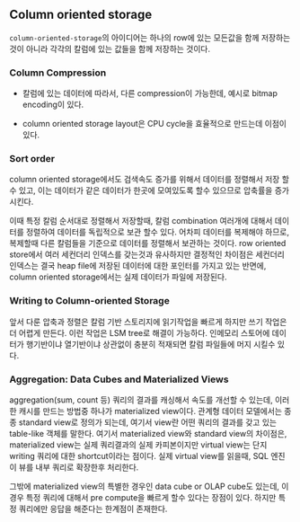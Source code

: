 ## Column oriented storage

`column-oriented-storage`의 아이디어는 하나의 row에 있는 모든값을 함께 저장하는 것이 아니라 각각의 칼럼에 있는 값들을 함께 저장하는 것이다.



### Column Compression

- 칼럼에 있는 데이터에 따라서, 다른 compression이 가능한데, 예시로 bitmap encoding이 있다.

- column oriented storage layout은 CPU cycle을 효율적으로 만드는데 이점이 있다.



### Sort order

column oriented storage에서도 검색속도 증가를 위해서 데이터를 정렬해서 저장 할수 있고, 이는 데이터가 같은 데이터가 한곳에 모여있도록 할수 있으므로 압축률을 증가시킨다. 

이때 특정 칼럼 순서대로 정렬해서 저장할때, 칼럼 combination 여러개에 대해서 데이터를 정렬하여 데이터를 독립적으로 보관 할수 있다. 어차피 데이터를 복제해야 하므로, 복제할때 다른 칼럼들을 기준으로 데이터를 정렬해서 보관하는 것이다. row oriented store에서 여러 세컨더리 인덱스를 갖는것과 유사하지만 결정적인 차이점은 세컨더리 인덱스는 결국 heap file에 저장된 데이터에 대한 포인터를 가지고 있는 반면에, column oriented storage에서는 실제 데이터가 파일에 저장된다.



### Writing to Column-oriented Storage

앞서 다룬 압축과 정렬은 칼럼 기반 스토리지에 읽기작업을 빠르게 하지만 쓰기 작업은 더 어렵게 만든다. 이런 작업은 LSM tree로 해결이 가능하다. 인메모리 스토어에 데이터가 행기반이냐 열기반이냐 상관없이 충분히 적재되면 칼럼 파일들에 머지 시킬수 있다.



### Aggregation: Data Cubes and Materialized Views

aggregation(sum, count 등) 쿼리의 결과를 캐싱해서 속도를 개선할 수 있는데, 이러한 캐시를 만드는 방법중 하나가 materialized view이다. 관계형 데이터 모델에서는 종종 standard view로 정의가 되는데, 여기서 view란 어떤 쿼리의 결과를 갖고 있는 table-like 객체를 말한다.  여기서 materialized view와 standard view의 차이점은, materialized view는 실제 쿼리결과의 실제 카피본이지만 virtual view는 단지 writing 쿼리에 대한 shortcut이라는 점이다. 실제 virtual view를 읽을때, SQL 엔진이 뷰를 내부 쿼리로 확장한후 처리한다.

그밖에 materialized view의 특별한 경우인 data cube or OLAP cube도 있는데, 이 경우 특정 쿼리에 대해서 pre compute을 빠르게 할수 있다는 장점이 있다. 하지만 특정 쿼리에만 응답을 해준다는 한계점이 존재한다.

